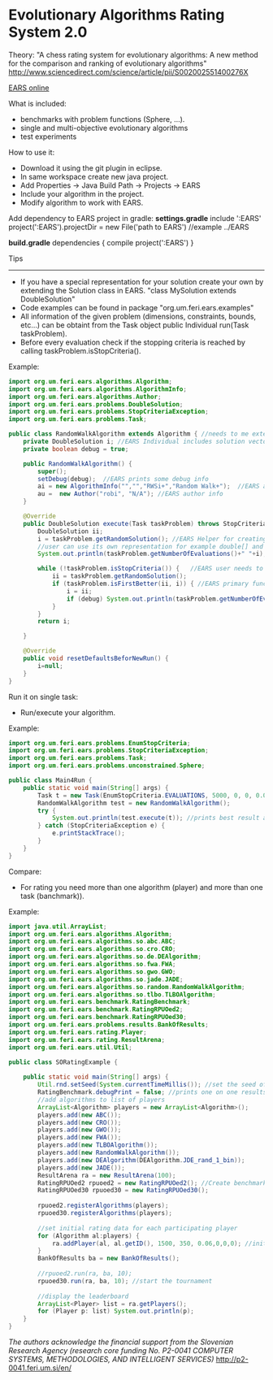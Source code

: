 Evolutionary Algorithms Rating System 2.0
=====================================

Theory: "A chess rating system for evolutionary algorithms: A new method for the comparison and ranking of evolutionary algorithms" http://www.sciencedirect.com/science/article/pii/S002002551400276X

[EARS online](http://ears.um.si)

What is included:
* benchmarks with problem functions (Sphere, ...).
* single and multi-objective evolutionary algorithms
* test experiments


How to use it:

* Download it using the git plugin in eclipse.
* In same workspace create new java project.
* Add Properties -> Java Build Path -> Projects -> EARS
* Include your algorithm in the project.
* Modify algorithm to work with EARS.

Add dependency to EARS project in gradle:
**settings.gradle**
include ':EARS'
project(':EARS').projectDir = new File('path to EARS') //example ../EARS

**build.gradle**
dependencies {
    compile project(':EARS')
}

Tips
____

* If you have a special representation for your solution create your own by extending the Solution class in EARS.
"class MySolution extends DoubleSolution"
* Code examples can be found in package "org.um.feri.ears.examples"
* All information of the given problem (dimensions, constraints, bounds, etc...) can be obtaint from the Task object public Individual run(Task taskProblem).
* Before every evaluation check if the stopping criteria is reached by calling taskProblem.isStopCriteria().

Example:
```java
import org.um.feri.ears.algorithms.Algorithm;
import org.um.feri.ears.algorithms.AlgorithmInfo;
import org.um.feri.ears.algorithms.Author;
import org.um.feri.ears.problems.DoubleSolution;
import org.um.feri.ears.problems.StopCriteriaException;
import org.um.feri.ears.problems.Task;

public class RandomWalkAlgorithm extends Algorithm { //needs to me extended 
	private DoubleSolution i; //EARS Individual includes solution vector and its fitness value
	private boolean debug = true;

	public RandomWalkAlgorithm() { 
		super();
		setDebug(debug);  //EARS prints some debug info
		ai = new AlgorithmInfo("","","RWSi+","Random Walk+");  //EARS add algorithm name
		au =  new Author("robi", "N/A"); //EARS author info
	}

	@Override  
	public DoubleSolution execute(Task taskProblem) throws StopCriteriaException{ //EARS main evaluation loop 
		DoubleSolution ii;
		i = taskProblem.getRandomSolution(); //EARS Helper for creating random solution, it takes one evaluation (eval++)
		//user can use its own representation for example double[] and in fase of evaluation calls taskProblem.eval that creates individual
		System.out.println(taskProblem.getNumberOfEvaluations()+" "+i); //prints number of evaluations

		while (!taskProblem.isStopCriteria()) {   //EARS user needs to take care about number of evaluations
			ii = taskProblem.getRandomSolution();
			if (taskProblem.isFirstBetter(ii, i)) { //EARS primary function it takes care if we are searching minimum or maximum, if solution is valit etc.
				i = ii;
				if (debug) System.out.println(taskProblem.getNumberOfEvaluations()+" "+i);
			}
		}
		return i;

	}

	@Override
	public void resetDefaultsBeforNewRun() {
		i=null;
	}
}
```
Run it on single task:

- Run/execute your algorithm.

Example:
```java
import org.um.feri.ears.problems.EnumStopCriteria;
import org.um.feri.ears.problems.StopCriteriaException;
import org.um.feri.ears.problems.Task;
import org.um.feri.ears.problems.unconstrained.Sphere;

public class Main4Run {
	public static void main(String[] args) {
		Task t = new Task(EnumStopCriteria.EVALUATIONS, 5000, 0, 0, 0.0001, new Sphere(5)); //run problem Sphere Dimension 5, 3000 evaluations
		RandomWalkAlgorithm test = new RandomWalkAlgorithm();
		try {
			System.out.println(test.execute(t)); //prints best result afrer 3000 runs
		} catch (StopCriteriaException e) {
			e.printStackTrace();
		}
	}
}
```
Compare:

* For rating you need more than one algorithm (player) and more than one task (banchmark)).

Example:
```java
import java.util.ArrayList;
import org.um.feri.ears.algorithms.Algorithm;
import org.um.feri.ears.algorithms.so.abc.ABC;
import org.um.feri.ears.algorithms.so.cro.CRO;
import org.um.feri.ears.algorithms.so.de.DEAlgorithm;
import org.um.feri.ears.algorithms.so.fwa.FWA;
import org.um.feri.ears.algorithms.so.gwo.GWO;
import org.um.feri.ears.algorithms.so.jade.JADE;
import org.um.feri.ears.algorithms.so.random.RandomWalkAlgorithm;
import org.um.feri.ears.algorithms.so.tlbo.TLBOAlgorithm;
import org.um.feri.ears.benchmark.RatingBenchmark;
import org.um.feri.ears.benchmark.RatingRPUOed2;
import org.um.feri.ears.benchmark.RatingRPUOed30;
import org.um.feri.ears.problems.results.BankOfResults;
import org.um.feri.ears.rating.Player;
import org.um.feri.ears.rating.ResultArena;
import org.um.feri.ears.util.Util;

public class SORatingExample {
	
    public static void main(String[] args) {
        Util.rnd.setSeed(System.currentTimeMillis()); //set the seed of the random generator    
        RatingBenchmark.debugPrint = false; //prints one on one results
        //add algorithms to list of players
        ArrayList<Algorithm> players = new ArrayList<Algorithm>();
        players.add(new ABC());
        players.add(new CRO());
        players.add(new GWO());
        players.add(new FWA());
        players.add(new TLBOAlgorithm());
        players.add(new RandomWalkAlgorithm());
        players.add(new DEAlgorithm(DEAlgorithm.JDE_rand_1_bin));
        players.add(new JADE());
        ResultArena ra = new ResultArena(100); 
        RatingRPUOed2 rpuoed2 = new RatingRPUOed2(); //Create benchmark
        RatingRPUOed30 rpuoed30 = new RatingRPUOed30();
        
        rpuoed2.registerAlgorithms(players);
        rpuoed30.registerAlgorithms(players);
        
        //set initial rating data for each participating player
        for (Algorithm al:players) {
            ra.addPlayer(al, al.getID(), 1500, 350, 0.06,0,0,0); //init rating 1500
        }
        BankOfResults ba = new BankOfResults();
        
        //rpuoed2.run(ra, ba, 10);
        rpuoed30.run(ra, ba, 10); //start the tournament
        
        //display the leaderboard
        ArrayList<Player> list = ra.getPlayers();
        for (Player p: list) System.out.println(p);
    }
}
```

*The authors acknowledge the financial support from the Slovenian Research Agency (research core funding No. P2-0041 COMPUTER SYSTEMS, METHODOLOGIES, AND INTELLIGENT SERVICES)* http://p2-0041.feri.um.si/en/
